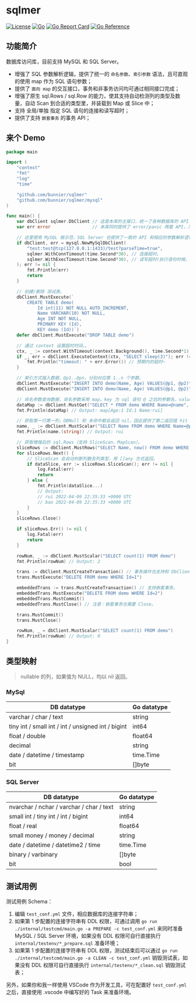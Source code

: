 # sqlmer

[![License](https://img.shields.io/badge/license-MIT-brightgreen.svg?style=flat)](https://opensource.org/licenses/MIT)
[![Go](https://github.com/bunnier/sqlmer/actions/workflows/go.yml/badge.svg)](https://github.com/bunnier/sqlmer/actions/workflows/go.yml)
[![Go Report Card](https://goreportcard.com/badge/github.com/bunnier/sqlmer)](https://goreportcard.com/report/github.com/bunnier/sqlmer)
[![Go Reference](https://pkg.go.dev/badge/github.com/bunnier/sqlmer.svg)](https://pkg.go.dev/github.com/bunnier/sqlmer)

## 功能简介

数据库访问库，目前支持 MySQL 和 SQL Server。

- 增强了 SQL 参数解析逻辑，提供了统一的 `命名参数`、`索引参数` 语法，且可直观的使用 map 作为 SQL 语句参数；
- 提供了 `面向 map` 的交互接口，事务和非事务访问均可通过相同接口完成；
- 增强了原生 sql.Rows / sql.Row 的能力，使其支持自动检测列的类型及数量，自动 Scan 到合适的类型里，并装载到 Map 或 Slice 中；
- 支持 全局/单独 指定 SQL 语句的连接和读写超时；
- 提供了支持 `嵌套事务` 的事务 API；

## 来个 Demo

```go
package main

import (
	"context"
	"fmt"
	"log"
	"time"

	"github.com/bunnier/sqlmer"
	"github.com/bunnier/sqlmer/mysql"
)

func main() {
	var dbClient sqlmer.DbClient // 这是本库的主接口，统一了各种数据库的 API 操作。
	var err error                // 本库同时提供了 error/panic 两套 API，为了 demo 更为简洁，后续主要通过 panic(Must) 版本 API 演示。

	// 这里使用 MySQL 做示范，SQL Server 也提供了一致的 API 和相应的参数解析逻辑。
	if dbClient, err = mysql.NewMySqlDbClient(
		"test:test@tcp(127.0.0.1:1433)/test?parseTime=true",
		sqlmer.WithConnTimeout(time.Second*30), // 连接超时。
		sqlmer.WithExecTimeout(time.Second*30), // 读写超时(执行语句时候，如果没有指定超时时间，默认用这个)。
	); err != nil {
		fmt.Println(err)
		return
	}

	// 创建/删除 测试表。
	dbClient.MustExecute(`
		CREATE TABLE demo(
			Id int(11) NOT NULL AUTO_INCREMENT,
			Name VARCHAR(10) NOT NULL,
			Age INT NOT NULL,
			PRIMARY KEY (Id),
			KEY demo (Id))`)
	defer dbClient.MustExecute("DROP TABLE demo")

	// 通过 context 设置超时时间。。
	ctx, _ := context.WithTimeout(context.Background(), time.Second*1)
	if _, err = dbClient.ExecuteContext(ctx, "SELECT sleep(3)"); err != nil {
		fmt.Println("timeout: " + err.Error()) // 预期内的超时~
	}

	// 索引方式插入数据，@p1..@pn，分别对应第 1..n 个参数。
	dbClient.MustExecute("INSERT INTO demo(Name, Age) VALUES(@p1, @p2)", "rui", 1)
	dbClient.MustExecute("INSERT INTO demo(Name, Age) VALUES(@p1, @p2)", "bao", 2)

	// 命名参数查询数据，命名参数采用 map，key 为 sql 语句 @ 之后的参数名，value 为值。
	dataMap := dbClient.MustGet("SELECT * FROM demo WHERE Name=@name", map[string]any{"name": "rui"})
	fmt.Println(dataMap) // Output: map[Age:1 Id:1 Name:rui]

	// 获取第一行第一列，DBNull 和 未命中都会返回 nil，因此提供了第二返回值 hit（bool 类型）来区分是 DBNull 和无数据，这里不是可空字段因此无需判断。
	name, _ := dbClient.MustScalar("SELECT Name FROM demo WHERE Name=@p1", "rui")
	fmt.Println(name.(string)) // Output: rui

	// 获取增强后的 sql.Rows（支持 SliceScan、MapScan）。
	sliceRows := dbClient.MustRows("SELECT Name, now() FROM demo WHERE Name IN (@p1, @p2)", "rui", "bao")
	for sliceRows.Next() {
		// SliceScan 会自动判断列数及列类型，用 []any 方式返回。
		if dataSlice, err := sliceRows.SliceScan(); err != nil {
			log.Fatal(err)
			return
		} else {
			fmt.Println(dataSlice...)
			// Output:
			// rui 2022-04-09 22:35:33 +0000 UTC
			// bao 2022-04-09 22:35:33 +0000 UTC
		}
	}
	sliceRows.Close()

	if sliceRows.Err() != nil {
		log.Fatal(err)
		return
	}

	rowNum, _ := dbClient.MustScalar("SELECT count(1) FROM demo")
	fmt.Println(rowNum) // Output: 2

	trans := dbClient.MustCreateTransaction() // 事务操作也支持和 DbClient 几乎一致的 API。
	trans.MustExecute("DELETE FROM demo WHERE Id=1")

	embeddedTrans := trans.MustCreateTransaction() // 支持嵌套事务。
	embeddedTrans.MustExecute("DELETE FROM demo WHERE Id=2")
	embeddedTrans.MustCommit()
	embeddedTrans.MustClose() // 注意：嵌套事务也需要 Close。

	trans.MustCommit()
	trans.MustClose()

	rowNum, _ = dbClient.MustScalar("SELECT count(1) FROM demo")
	fmt.Println(rowNum) // Output: 0
}
```

## 类型映射

> nullable 的列，如果值为 NULL，均以 nil 返回。

### MySql

| DB datatype                                        | Go datatype |
|----------------------------------------------------|-------------|
| varchar / char / text                              | string      |
| tiny int / small int / int / unsigned int / bigint | int64       |
| float / double                                     | float64     |
| decimal                                            | string      |
| date / datetime / timestamp                        | time.Time   |
| bit                                                | []byte      |

### SQL Server

| DB datatype                              | Go datatype |
|------------------------------------------|-------------|
| nvarchar / nchar / varchar / char / text | string      |
| small int / tiny int / int / bigint      | int64       |
| float / real                             | float64     |
| small money / money / decimal            | string      |
| date / datetime / datetime2 / time       | time.Time   |
| binary / varbinary                       | []byte      |
| bit                                      | bool        |

## 测试用例

测试用例 Schema：

1. 编辑 `test_conf.yml` 文件，相应数据库的连接字符串；
2. 如果第 1 步配置的连接字符串有 DDL 权限，可通过调用 `go run ./internal/testcmd/main.go -a PREPARE -c test_conf.yml` 来同时准备 MySQL / SQL Server 环境，如果没有 DDL 权限可自行直接执行 `internal/testenv/*_prepare.sql` 准备环境；
3. 如果第 1 步配置的连接字符串有 DDL 权限，测试结束后可以通过 `go run ./internal/testcmd/main.go -a CLEAN -c test_conf.yml` 销毁测试表，如果没有 DDL 权限可自行直接执行 `internal/testenv/*_clean.sql` 销毁测试表；

另外，如果你和我一样使用 VSCode 作为开发工具，可在配置好 `test_conf.yml` 之后，直接使用 .vscode 中编写好的 Task 来准备环境。
